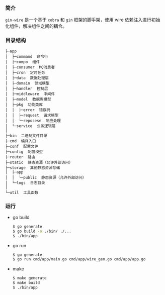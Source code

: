 ### 简介

`gin-wire` 是一个基于 `cobra` 和 `gin` 框架的脚手架，使用 wire 依赖注入进行初始化组件，解决组件之间的耦合。

### 目录结构
```
├─app
│  ├─command  命令行
│  ├─compo  组件
│  ├─consumer  MQ消费者
│  ├─cron  定时任务
│  ├─data  数据处理层
│  ├─domain  领域模型
│  ├─handler  控制层
│  ├─middleware  中间件
│  ├─model  数据库模型
│  ├─pkg  功能类库
│  │  ├─error  错误码
│  │  ├─request  请求模型
│  │  └─reposese  响应处理
│  └─service  业务逻辑层
│ 
├─bin  二进制文件目录
├─cmd  编译入口
├─conf  配置文件
├─config  配置模型
├─router  路由
├─static  静态资源（允许外部访问）
├─storage  其他静态资源存储
│  ├─app
│  │  └─public  静态资源（允许外部访问）
│  └─logs  日志目录
│ 
└─util  工具函数
```

### 运行

- go build

  ```sh
  $ go generate
  $ go build -o ./bin/ ./...
  $ ./bin/app
  ```

- go run

  ```sh
  $ go generate
  $ go run cmd/app/main.go cmd/app/wire_gen.go cmd/app/app.go
  ```

- make

  ```sh
  $ make generate
  $ make build
  $ ./bin/app
  ```

  